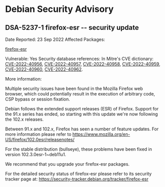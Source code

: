 
Debian Security Advisory
========================


DSA-5237-1 firefox-esr -- security update
-----------------------------------------



Date Reported:
23 Sep 2022
Affected Packages:

[firefox-esr](https://packages.debian.org/src:firefox-esr)

Vulnerable:
Yes
Security database references:
In Mitre's CVE dictionary: [CVE-2022-40956](https://security-tracker.debian.org/tracker/CVE-2022-40956), [CVE-2022-40957](https://security-tracker.debian.org/tracker/CVE-2022-40957), [CVE-2022-40958](https://security-tracker.debian.org/tracker/CVE-2022-40958), [CVE-2022-40959](https://security-tracker.debian.org/tracker/CVE-2022-40959), [CVE-2022-40960](https://security-tracker.debian.org/tracker/CVE-2022-40960), [CVE-2022-40962](https://security-tracker.debian.org/tracker/CVE-2022-40962).  

More information:

Multiple security issues have been found in the Mozilla Firefox web
browser, which could potentially result in the execution of arbitrary
code, CSP bypass or session fixation.


Debian follows the extended support releases (ESR) of Firefox. Support
for the 91.x series has ended, so starting with this update we're now
following the 102.x releases.


Between 91.x and 102.x, Firefox has seen a number of feature updates.
For more information please refer to
<https://www.mozilla.org/en-US/firefox/102.0esr/releasenotes/>


For the stable distribution (bullseye), these problems have been fixed in
version 102.3.0esr-1~deb11u1.


We recommend that you upgrade your firefox-esr packages.


For the detailed security status of firefox-esr please refer to
its security tracker page at:
<https://security-tracker.debian.org/tracker/firefox-esr>





